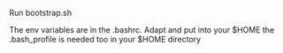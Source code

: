 Run bootstrap.sh

The env variables are in the .bashrc. Adapt and put into your $HOME the .bash_profile is needed too in your $HOME directory